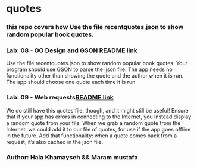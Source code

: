 # quotes

### this repo covers how Use the file recentquotes.json to show random popular book quotes.

### Lab: 08 - OO Design and GSON [README link](lab08.md)
Use the file recentquotes.json to show random popular book quotes. Your program should use GSON to parse the .json file. The app needs no functionality other than showing the quote and the author when it is run. The app should choose one quote each time it is run.


### Lab: 09 - Web requests[README link](lab09.md)
We do still have this quotes file, though, and it might still be useful! Ensure that if your app has errors in connecting to the Internet, you instead display a random quote from your file.
When we grab a random quote from the Internet, we could add it to our file of quotes, for use if the app goes offline in the future. Add that functionality: when a quote comes back from a request, it’s also cached in the json file.
### Author: Hala Khamayseh && Maram mustafa

